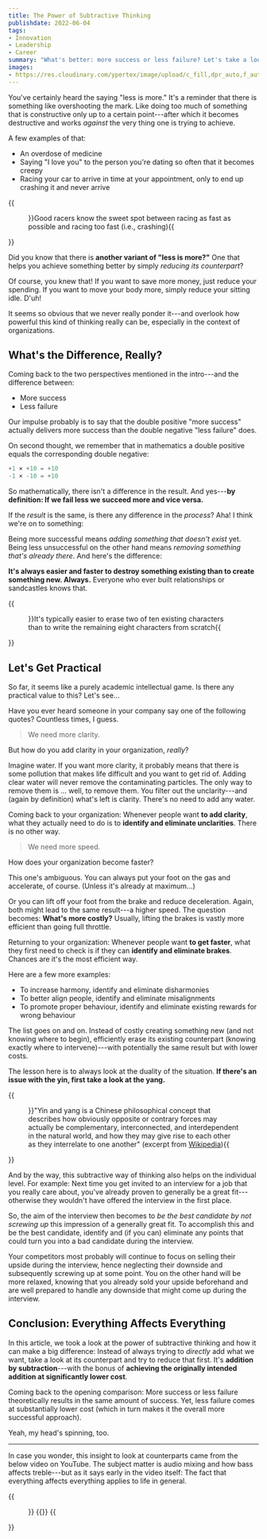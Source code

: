 ```yaml
---
title: The Power of Subtractive Thinking
publishdate: 2022-06-04
tags:
- Innovation
- Leadership
- Career
summary: "What's better: more success or less failure? Let's take a look at the seemingly irrelevant difference---and discover the surprising answer."
images:
- https://res.cloudinary.com/ypertex/image/upload/c_fill,dpr_auto,f_auto,g_auto,h_630,q_auto,w_1200/7d02a857-95eb-4ac4-9f7b-175e91d0b036
---
```


You've certainly heard the saying "less is more." It's a reminder that there is something like overshooting the mark. Like doing too much of something that is constructive only up to a certain point---after which it becomes destructive and works *against* the very thing one is trying to achieve.

A few examples of that:

* An overdose of medicine
* Saying "I love you" to the person you're dating so often that it becomes creepy
* Racing your car to arrive in time at your appointment, only to end up crashing it and never arrive

{{<figure src="19ef0767-616d-4773-b6d5-643ed147c2a1">}}Good racers know the sweet spot between racing as fast as possible and racing too fast (i.e., crashing){{</figure>}}

Did you know that there is **another variant of "less is more?"** One that helps you achieve something better by simply *reducing its counterpart*?

Of course, you knew that! If you want to save more money, just reduce your spending. If you want to move your body more, simply reduce your sitting idle. D'uh!

It seems so obvious that we never really ponder it---and overlook how powerful this kind of thinking really can be, especially in the context of organizations.

## What's the Difference, Really?

Coming back to the two perspectives mentioned in the intro---and the difference between:
* More success
* Less failure

Our impulse probably is to say that the double positive "more success" actually delivers more success than the double negative "less failure" does.

On second thought, we remember that in mathematics a double positive equals the corresponding double negative:

```Matlab
+1 × +10 = +10
-1 × -10 = +10
```

So mathematically, there isn't a difference in the result. And yes---**by definition: If we fail less we succeed more and vice versa.**

If the *result* is the same, is there any difference in the *process*? Aha! I think we're on to something:

Being more successful means *adding something that doesn't exist* yet. Being less unsuccessful on the other hand means *removing something that's already there*. And here's the difference:

**It's always easier and faster to destroy something existing than to create something new. Always.** Everyone who ever built relationships or sandcastles knows that.

{{<figure src="7d02a857-95eb-4ac4-9f7b-175e91d0b036">}}It's typically easier to erase two of ten existing characters than to write the remaining eight characters from scratch{{</figure>}}

## Let's Get Practical

So far, it seems like a purely academic intellectual game. Is there any practical value to this? Let's see...

Have you ever heard someone in your company say one of the following quotes? Countless times, I guess.

> We need more clarity.

But how do you add clarity in your organization, *really*?

Imagine water. If you want more clarity, it probably means that there is some pollution that makes life difficult and you want to get rid of. Adding clear water will never remove the contaminating particles. The only way to remove them is ... well, to remove them. You filter out the unclarity---and (again by definition) what's left is clarity. There's no need to add any water.

Coming back to your organization: Whenever people want **to add clarity**, what they actually need to do is to **identify and eliminate unclarities**. There is no other way.

> We need more speed.

How does your organization become faster?

This one's ambiguous. You can always put your foot on the gas and accelerate, of course. (Unless it's already at maximum...)

Or you can lift off your foot from the brake and reduce deceleration. Again, both might lead to the same result---a higher speed. The question becomes: **What's more costly?** Usually, lifting the brakes is vastly more efficient than going full throttle.

Returning to your organization: Whenever people want **to get faster**, what they first need to check is if they can **identify and eliminate brakes**. Chances are it's the most efficient way.

Here are a few more examples:
* To increase harmony, identify and eliminate disharmonies
* To better align people, identify and eliminate misalignments
* To promote proper behaviour, identify and eliminate existing rewards for wrong behaviour

The list goes on and on. Instead of costly creating something new (and not knowing where to begin), efficiently erase its existing counterpart (knowing exactly where to intervene)---with potentially the same result but with lower costs.

The lesson here is to always look at the duality of the situation. **If there's an issue with the yin, first take a look at the yang.**

{{<figure src="20b7b5d3-b744-4f2f-b001-4f7e4479701b">}}"Yin and yang is a Chinese philosophical concept that describes how obviously opposite or contrary forces may actually be complementary, interconnected, and interdependent in the natural world, and how they may give rise to each other as they interrelate to one another" (excerpt from [Wikipedia](https://en.wikipedia.org/wiki/Yin_and_yang)){{</figure>}}

And by the way, this subtractive way of thinking also helps on the individual level. For example: Next time you get invited to an interview for a job that you really care about, you've already proven to generally be a great fit---otherwise they wouldn't have offered the interview in the first place.

So, the aim of the interview then becomes to *be the best candidate by not screwing up* this impression of a generally great fit. To accomplish this and be the best candidate, identify and (if you can) eliminate any points that could turn you into a bad candidate during the interview.

Your competitors most probably will continue to focus on selling their upside during the interview, hence neglecting their downside and subsequently screwing up at some point. You on the other hand will be more relaxed, knowing that you already sold your upside beforehand and are well prepared to handle any downside that might come up during the interview.

## Conclusion: Everything Affects Everything

In this article, we took a look at the power of subtractive thinking and how it can make a big difference: Instead of always trying to *directly* add what we want, take a look at its counterpart and try to reduce that first. It's **addition by subtraction**---with the bonus of **achieving the originally intended addition at significantly lower cost**.

Coming back to the opening comparison: More success or less failure theoretically results in the same amount of success. Yet, less failure comes at substantially lower cost (which in turn makes it the overall more successful approach).

Yeah, my head's spinning, too.

---

In case you wonder, this insight to look at counterparts came from the below video on YouTube. The subject matter is audio mixing and how bass affects treble---but as it says early in the video itself: The fact that everything affects everything applies to life in general.

{{<figure>}}
{{<youtube A7lH8F5qyOA>}}
{{</figure>}}
